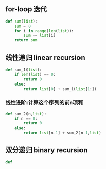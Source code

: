 ## for-loop 迭代
```python
def sum(list):
    sum = 0
    for i in range(len(list)):
        sum += list[i] 
    return sum
```

## 线性递归 linear recursion
```python
def sum_1(list):
    if len(list) == 0:
        return 0
    else:
        return list[0] + sum_1(list[1:])
```
### 线性进阶:计算这个序列的前n项和
```python
def sum_2(n,list):
    if n == 0:
        return 0
    else:
        return list[n-1] + sum_2(n-1,list)
```

## 双分递归 binary recursion
```python
def 
```
